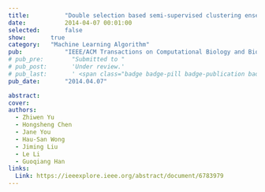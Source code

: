 ```yaml
---
title:          "Double selection based semi-supervised clustering ensemble for tumor clustering from gene expression profiles"
date:           2014-04-07 00:01:00
selected:       false
show:		true
category:	"Machine Learning Algorithm"
pub:            "IEEE/ACM Transactions on Computational Biology and Bioinformatics"
# pub_pre:        "Submitted to "
# pub_post:       'Under review.'
# pub_last:       ' <span class="badge badge-pill badge-publication badge-success">Spotlight</span>'
pub_date:       "2014.04.07"

abstract:
cover:
authors:
  - Zhiwen Yu
  - Hongsheng Chen
  - Jane You
  - Hau-San Wong
  - Jiming Liu
  - Le Li
  - Guoqiang Han
links:
  Link: https://ieeexplore.ieee.org/abstract/document/6783979
---
```


